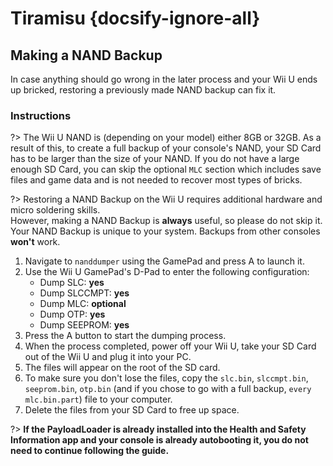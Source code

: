 # Tiramisu {docsify-ignore-all}

## Making a NAND Backup

In case anything should go wrong in the later process and your Wii U ends up bricked, restoring a previously made NAND backup can fix it.

### Instructions

?> The Wii U NAND is (depending on your model) either 8GB or 32GB. As a result of this, to create a full backup of your console's NAND, your SD Card has to be larger than the size of your NAND. If you do not have a large enough SD Card, you can skip the optional `MLC` section which includes save files and game data and is not needed to recover most types of bricks.

?> Restoring a NAND Backup on the Wii U requires additional hardware and micro soldering skills.
<br>However, making a NAND Backup is **always** useful, so please do not skip it.
<br>Your NAND Backup is unique to your system. Backups from other consoles **won't** work.

1. Navigate to `nanddumper` using the GamePad and press A to launch it.
1. Use the Wii U GamePad's D-Pad to enter the following configuration:
    - Dump SLC: **yes**
    - Dump SLCCMPT: **yes**
    - Dump MLC: **optional**
    - Dump OTP: **yes**
    - Dump SEEPROM: **yes**
1. Press the A button to start the dumping process.
1. When the process completed, power off your Wii U, take your SD Card out of the Wii U and plug it into your PC.
1. The files will appear on the root of the SD card.
1. To make sure you don't lose the files, copy the `slc.bin`, `slccmpt.bin`, `seeprom.bin`, `otp.bin` (and if you chose to go with a full backup, `every mlc.bin.part`) file to your computer.
1. Delete the files from your SD Card to free up space.

?> **If the PayloadLoader is already installed into the Health and Safety Information app and your console is already autobooting it, you do not need to continue following the guide.**
